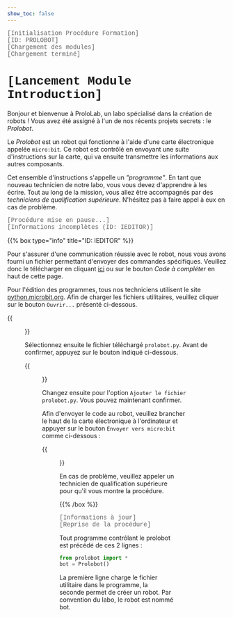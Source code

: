 ```yaml
---
show_toc: false
---
```


<span style="font-family: Courier; color: #606060">[Initialisation Procédure Formation]</span>  
<span style="font-family: Courier; color: #606060">[ID: PROLOBOT]</span>  
<span style="font-family: Courier; color: #606060">[Chargement des modules]</span>  
<span style="font-family: Courier; color: #606060">[Chargement terminé]</span>  

# <span style="font-family: Courier;">[Lancement Module Introduction]</span>

Bonjour et bienvenue à ProloLab, un labo spécialisé dans la création de robots !
Vous avez été assigné à l'un de nos récents projets secrets : le _Prolobot_.

Le _Prolobot_ est un robot qui fonctionne à l'aide d'une carte électronique appelée `micro:bit`.
Ce robot est contrôlé en envoyant une suite d'instructions sur la carte, qui
va ensuite transmettre les informations aux autres composants.

Cet ensemble d'instructions s'appelle un _"programme"_. En tant que nouveau technicien
de notre labo, vous vous devez d'apprendre à les écrire.
Tout au long de la mission, vous allez être accompagnés par des _techniciens de qualification supérieure_. N'hésitez pas à faire appel à eux en cas de problème. 

<span style="font-family: Courier; color: #606060">[Procédure mise en pause...]</span>  
<span style="font-family: Courier; color: #606060">[Informations incomplètes (ID: IEDITOR)]</span>

{{% box type="info" title="ID: IEDITOR" %}}

Pour s'assurer d'une communication réussie avec le robot, nous vous avons fourni
un fichier permettant d'envoyer des commandes spécifiques. Veuillez donc le 
télécharger en cliquant [ici](./resources/given_resources/prolobot.py) ou sur le
bouton _Code à compléter_ en haut de cette page.

Pour l'édition des programmes, tous nos techniciens utilisent le site
[python.microbit.org](https://python.microbit.org/). Afin de charger les fichiers
utilitaires, veuillez cliquer sur le bouton `Ouvrir...` présenté ci-dessous.

{{<figure src="resources/images/open_button.png" >}}

Sélectionnez ensuite le fichier téléchargé `prolobot.py`. Avant de confirmer,
appuyez sur le bouton indiqué ci-dessous.

{{<figure src="resources/images/load_button.png" >}}

Changez ensuite pour l'option `Ajouter le fichier prolobot.py`. Vous pouvez
maintenant confirmer.

Afin d'envoyer le code au robot, veuillez brancher le haut de la carte électronique
à l'ordinateur et appuyer sur le bouton `Envoyer vers micro:bit` comme ci-dessous :

{{<figure src="resources/images/send_button.png" >}}

En cas de problème, veuillez appeler un technicien de qualification supérieure pour qu'il vous montre
la procédure.

{{% /box %}}

<span style="font-family: Courier; color: #606060">[Informations à jour]</span>  
<span style="font-family: Courier; color: #606060">[Reprise de la procédure]</span>

Tout programme contrôlant le prolobot est précédé de ces 2 lignes :

```py
from prolobot import *
bot = Prolobot()
```

La première ligne charge le fichier utilitaire dans le programme, la seconde
permet de créer un robot. Par convention du labo, le robot est nommé bot.


